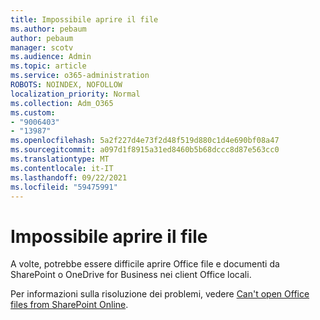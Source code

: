 ```yaml
---
title: Impossibile aprire il file
ms.author: pebaum
author: pebaum
manager: scotv
ms.audience: Admin
ms.topic: article
ms.service: o365-administration
ROBOTS: NOINDEX, NOFOLLOW
localization_priority: Normal
ms.collection: Adm_O365
ms.custom:
- "9006403"
- "13987"
ms.openlocfilehash: 5a2f227d4e73f2d48f519d880c1d4e690bf08a47
ms.sourcegitcommit: a097d1f8915a31ed8460b5b68dccc8d87e563cc0
ms.translationtype: MT
ms.contentlocale: it-IT
ms.lasthandoff: 09/22/2021
ms.locfileid: "59475991"
---
```

# <a name="cant-open-file"></a>Impossibile aprire il file

A volte, potrebbe essere difficile aprire Office file e documenti da SharePoint o OneDrive for Business nei client Office locali. 

Per informazioni sulla risoluzione dei problemi, vedere [Can't open Office files from SharePoint Online](https://docs.microsoft.com/sharepoint/troubleshoot/administration/cant-open-office-files).
